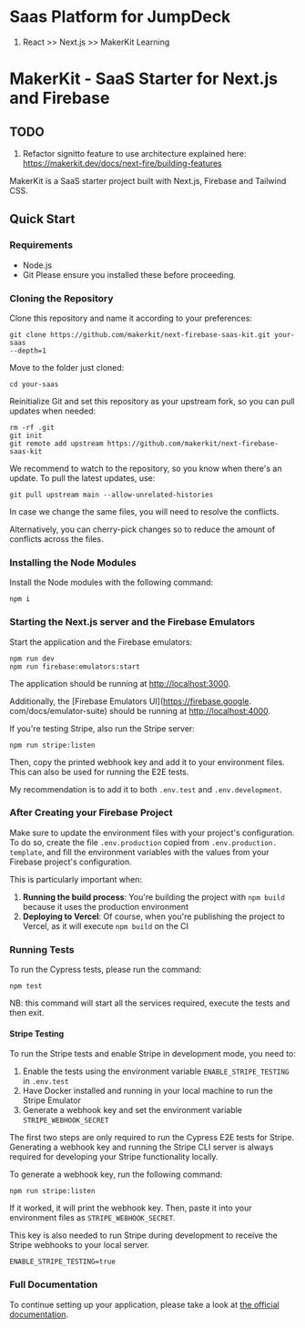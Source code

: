# Saas Platform for JumpDeck 
1. React >> Next.js >> MakerKit Learning


# MakerKit - SaaS Starter for Next.js and Firebase

## TODO

1. Refactor signitto feature to use architecture explained here: <https://makerkit.dev/docs/next-fire/building-features>

MakerKit is a SaaS starter project built with Next.js, Firebase and Tailwind
CSS.

## Quick Start

### Requirements

- Node.js
- Git
Please ensure you installed these before proceeding.

### Cloning the Repository

Clone this repository and name it according to your preferences:

```
git clone https://github.com/makerkit/next-firebase-saas-kit.git your-saas 
--depth=1
```

Move to the folder just cloned:

```
cd your-saas 
```

Reinitialize Git and set this repository as your upstream fork, so you can 
pull updates when needed:

```
rm -rf .git
git init
git remote add upstream https://github.com/makerkit/next-firebase-saas-kit
```

We recommend to watch to the repository, so you know when there's an update. 
To pull the latest updates, use:

```
git pull upstream main --allow-unrelated-histories
```

In case we change the same files, you will need to resolve the conflicts.

Alternatively, you can cherry-pick changes so to reduce the amount of 
conflicts across the files.

### Installing the Node Modules

Install the Node modules with the following command:

```
npm i
```

### Starting the Next.js server and the Firebase Emulators

Start the application and the Firebase emulators:

```
npm run dev
npm run firebase:emulators:start
```

The application should be running at [http://localhost:3000](http://localhost:3000).

Additionally, the [Firebase Emulators UI](https://firebase.google.
com/docs/emulator-suite) should be running at 
[http://localhost:4000](http://localhost:4000).

If you're testing Stripe, also run the Stripe server:

```
npm run stripe:listen
```

Then, copy the printed webhook key and add it to your environment files. 
This can also be used for running the E2E tests.

My recommendation is to add it to both `.env.test` and `.env.development`.

### After Creating your Firebase Project

Make sure to update the environment files with your project's configuration. 
To do so, create the file `.env.production` copied from `.env.production.
template`, and fill the environment variables with the values from your 
Firebase project's configuration.

This is particularly important when:

1. **Running the build process**: You're building the project with `npm build` 
   because it uses the production environment
2. **Deploying to Vercel**: Of course, when you're publishing the project to 
   Vercel, as it will execute `npm build` on the CI

### Running Tests

To run the Cypress tests, please run the command:

```
npm test
```

NB: this command will start all the services required, execute the tests and 
then exit.

#### Stripe Testing

To run the Stripe tests and enable Stripe in development mode, you need to:

1. Enable the tests using the environment variable `ENABLE_STRIPE_TESTING` in 
`.env.test`
2. Have Docker installed and running in your local machine to run the Stripe 
  Emulator
3. Generate a webhook key and set the environment variable 
   `STRIPE_WEBHOOK_SECRET`

The first two steps are only required to run the Cypress E2E tests for 
Stripe. Generating a webhook key and running the Stripe CLI server is 
always required for developing your Stripe functionality locally.

To generate a webhook key, run the following command:

```
npm run stripe:listen
```

If it worked, it will print the webhook key. Then, paste it into 
your environment files as `STRIPE_WEBHOOK_SECRET`. 

This key is also needed to run Stripe during development to receive the 
Stripe webhooks to your local server.

```
ENABLE_STRIPE_TESTING=true
```

### Full Documentation
To continue setting up your application, please take a look at [the official 
documentation](https://makerkit.dev/docs/setting-up-firebase).
